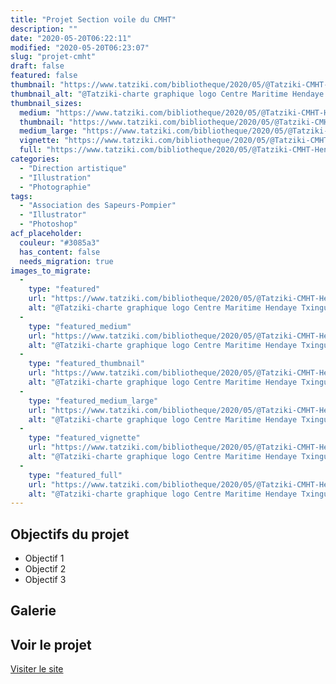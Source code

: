 ```yaml
---
title: "Projet Section voile du CMHT"
description: ""
date: "2020-05-20T06:22:11"
modified: "2020-05-20T06:23:07"
slug: "projet-cmht"
draft: false
featured: false
thumbnail: "https://www.tatziki.com/bibliotheque/2020/05/@Tatziki-CMHT-Hendaye-graphisme.jpg"
thumbnail_alt: "@Tatziki-charte graphique logo Centre Maritime Hendaye Txingudi - Section voile"
thumbnail_sizes:
  medium: "https://www.tatziki.com/bibliotheque/2020/05/@Tatziki-CMHT-Hendaye-graphisme-300x213.jpg"
  thumbnail: "https://www.tatziki.com/bibliotheque/2020/05/@Tatziki-CMHT-Hendaye-graphisme-150x150.jpg"
  medium_large: "https://www.tatziki.com/bibliotheque/2020/05/@Tatziki-CMHT-Hendaye-graphisme-768x544.jpg"
  vignette: "https://www.tatziki.com/bibliotheque/2020/05/@Tatziki-CMHT-Hendaye-graphisme-380x269.jpg"
  full: "https://www.tatziki.com/bibliotheque/2020/05/@Tatziki-CMHT-Hendaye-graphisme.jpg"
categories:
  - "Direction artistique"
  - "Illustration"
  - "Photographie"
tags:
  - "Association des Sapeurs-Pompier"
  - "Illustrator"
  - "Photoshop"
acf_placeholder:
  couleur: "#3085a3"
  has_content: false
  needs_migration: true
images_to_migrate:
  -
    type: "featured"
    url: "https://www.tatziki.com/bibliotheque/2020/05/@Tatziki-CMHT-Hendaye-graphisme.jpg"
    alt: "@Tatziki-charte graphique logo Centre Maritime Hendaye Txingudi - Section voile"
  -
    type: "featured_medium"
    url: "https://www.tatziki.com/bibliotheque/2020/05/@Tatziki-CMHT-Hendaye-graphisme-300x213.jpg"
    alt: "@Tatziki-charte graphique logo Centre Maritime Hendaye Txingudi - Section voile"
  -
    type: "featured_thumbnail"
    url: "https://www.tatziki.com/bibliotheque/2020/05/@Tatziki-CMHT-Hendaye-graphisme-150x150.jpg"
    alt: "@Tatziki-charte graphique logo Centre Maritime Hendaye Txingudi - Section voile"
  -
    type: "featured_medium_large"
    url: "https://www.tatziki.com/bibliotheque/2020/05/@Tatziki-CMHT-Hendaye-graphisme-768x544.jpg"
    alt: "@Tatziki-charte graphique logo Centre Maritime Hendaye Txingudi - Section voile"
  -
    type: "featured_vignette"
    url: "https://www.tatziki.com/bibliotheque/2020/05/@Tatziki-CMHT-Hendaye-graphisme-380x269.jpg"
    alt: "@Tatziki-charte graphique logo Centre Maritime Hendaye Txingudi - Section voile"
  -
    type: "featured_full"
    url: "https://www.tatziki.com/bibliotheque/2020/05/@Tatziki-CMHT-Hendaye-graphisme.jpg"
    alt: "@Tatziki-charte graphique logo Centre Maritime Hendaye Txingudi - Section voile"
---
```


## Objectifs du projet

<!-- TODO: Ajouter les objectifs depuis ACF -->
- Objectif 1
- Objectif 2
- Objectif 3

## Galerie

<!-- TODO: Ajouter les images du projet -->

## Voir le projet

[Visiter le site](https://www.tatziki.com/projet-cmht/)
